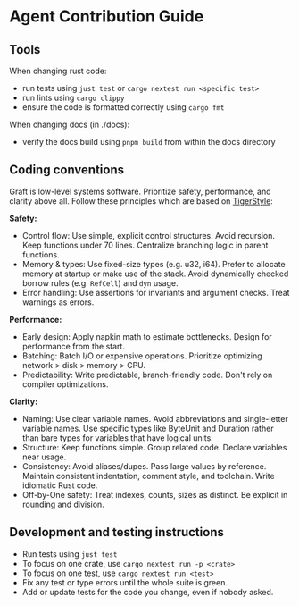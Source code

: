 # Agent Contribution Guide

## Tools

When changing rust code:

- run tests using `just test` or `cargo nextest run <specific test>`
- run lints using `cargo clippy`
- ensure the code is formatted correctly using `cargo fmt`

When changing docs (in ./docs):

- verify the docs build using `pnpm build` from within the docs directory

## Coding conventions

Graft is low-level systems software. Prioritize safety, performance, and clarity above all. Follow these principles which are based on [TigerStyle]:

[TigerStyle]: https://tigerstyle.dev/

**Safety:**

- Control flow: Use simple, explicit control structures. Avoid recursion. Keep functions under 70 lines. Centralize branching logic in parent functions.
- Memory & types: Use fixed-size types (e.g. u32, i64). Prefer to allocate memory at startup or make use of the stack. Avoid dynamically checked borrow rules (e.g. `RefCell`) and `dyn` usage.
- Error handling: Use assertions for invariants and argument checks. Treat warnings as errors.

**Performance:**

- Early design: Apply napkin math to estimate bottlenecks. Design for performance from the start.
- Batching: Batch I/O or expensive operations. Prioritize optimizing network > disk > memory > CPU.
- Predictability: Write predictable, branch-friendly code. Don't rely on compiler optimizations.

**Clarity:**

- Naming: Use clear variable names. Avoid abbreviations and single-letter variable names. Use specific types like ByteUnit and Duration rather than bare types for variables that have logical units.
- Structure: Keep functions simple. Group related code. Declare variables near usage.
- Consistency: Avoid aliases/dupes. Pass large values by reference. Maintain consistent indentation, comment style, and toolchain. Write idiomatic Rust code.
- Off-by-One safety: Treat indexes, counts, sizes as distinct. Be explicit in rounding and division.

## Development and testing instructions

- Run tests using `just test`
- To focus on one crate, use `cargo nextest run -p <crate>`
- To focus on one test, use `cargo nextest run <test>`
- Fix any test or type errors until the whole suite is green.
- Add or update tests for the code you change, even if nobody asked.
